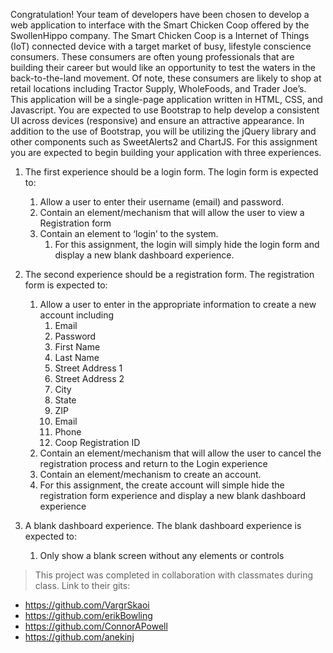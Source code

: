 Congratulation! Your team of developers have been chosen to develop a web application to
interface with the Smart Chicken Coop offered by the SwollenHippo company.
The Smart Chicken Coop is a Internet of Things (IoT) connected device with a target market of
busy, lifestyle conscience consumers. These consumers are often young professionals that are
building their career but would like an opportunity to test the waters in the back-to-the-land
movement. Of note, these consumers are likely to shop at retail locations including Tractor
Supply, WholeFoods, and Trader Joe’s.
This application will be a single-page application written in HTML, CSS, and Javascript. You
are expected to use Bootstrap to help develop a consistent UI across devices (responsive) and
ensure an attractive appearance. In addition to the use of Bootstrap, you will be utilizing the
jQuery library and other components such as SweetAlerts2 and ChartJS.
For this assignment you are expected to begin building your application with three
experiences.
1. The first experience should be a login form. The login form is expected to:
    1. Allow a user to enter their username (email) and password.
    2. Contain an element/mechanism that will allow the user to view a Registration form
    3. Contain an element to ‘login’ to the system.
        1. For this assignment, the login will simply hide the login form and display a new
        blank dashboard experience.
2. The second experience should be a registration form. The registration form is expected to:
    1. Allow a user to enter in the appropriate information to create a new account including
        1. Email
        2. Password
        3. First Name
        4. Last Name
        5. Street Address 1
        6. Street Address 2
        7. City
        8. State
        9. ZIP
        10. Email
        11. Phone
        12. Coop Registration ID
    2. Contain an element/mechanism that will allow the user to cancel the registration
    process and return to the Login experience
    3. Contain an element/mechanism to create an account.
    4. For this assignment, the create account will simple hide the registration form experience
    and display a new blank dashboard experience

3. A blank dashboard experience. The blank dashboard experience is expected to:
    1. Only show a blank screen without any elements or controls

>This project was completed in collaboration with classmates during class. Link to their gits:
- https://github.com/VargrSkaoi
- https://github.com/erikBowling
- https://github.com/ConnorAPowell
- https://github.com/anekinj
